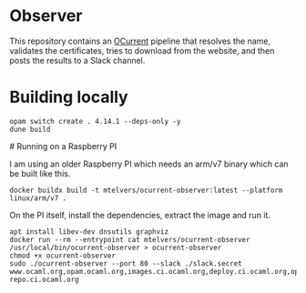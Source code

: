 # Observer

This repository contains an [OCurrent][] pipeline that resolves the
name, validates the certificates, tries to download from the website,
and then posts the results to a Slack channel.

# Building locally

```shell
opam switch create . 4.14.1 --deps-only -y
dune build
```

# Running on a Raspberry PI

I am using an older Raspberry PI which needs an arm/v7 binary which can be built like this.

```shell
docker buildx build -t mtelvers/ocurrent-observer:latest --platform linux/arm/v7 .
```

On the PI itself, install the dependencies, extract the image and run it.

```shell
apt install libev-dev dnsutils graphviz
docker run --rm --entrypoint cat mtelvers/ocurrent-observer /usr/local/bin/ocurrent-observer > ocurrent-observer
chmod +x ocurrent-observer
sudo ./ocurrent-observer --port 80 --slack ./slack.secret www.ocaml.org,opam.ocaml.org,images.ci.ocaml.org,deploy.ci.ocaml.org,opam-repo.ci.ocaml.org
```

[OCurrent]: https://github.com/ocurrent/ocurrent
[pipeline.ml]: ./src/pipeline.ml
